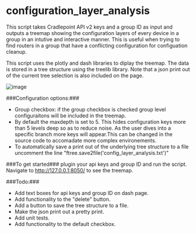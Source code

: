 # configuration_layer_analysis

This script takes Cradlepoint API v2 keys and a group ID as input and outputs a treemap showing the configuration layers of every device in a group in an intutive 
and interactive manner.
This is useful when trying to find routers in a group that have a conflicting configuration for configuation cleanup. 

This script uses the plotly and dash libraries to diplay the treemap. The data is stored in a tree structure using the treelib library. Note that a json print out of the current tree 
selection is also included on the page. 

![image](https://user-images.githubusercontent.com/51377202/157099755-51ed3d18-e304-43b9-bd4f-80636ab92439.png)

###Configuration options:###

* Group checkbox: if the group checkbox is checked group level configuraitons will be included in the treemap.
* By default the maxdepth is set to 5. This hides configuration keys more than 5 levels deep so as to reduce noise. As the user dives into a specific branch more keys will appear.This can be changed in the source code to accomadate more complex environements. 
* To automatically save a print out of the underlying tree structure to a file uncomment the line "ftree.save2file('config_layer_analysis.txt')"


###To get started###
plugin your api keys and group ID and run the script. Navigate to http://127.0.0.1:8050/ to see the treemap. 

###Todo:###
* Add text boxes for api keys and group ID on dash page.
* Add functionality to the "delete" button.
* Add a button to save the tree structure to a file.
* Make the json print out a pretty print.
* Add unit tests.
* Add functionality to the default checkbox. 

